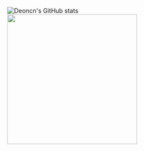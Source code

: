 ![Deoncn's GitHub stats](https://github-readme-stats.vercel.app/api?username=deoncn&bg_color=30,e96443,904e95&title_color=fff&text_color=fff)           
<img align="" width="300" src="https://i.imgur.com/ugWb6BU.gif" />
